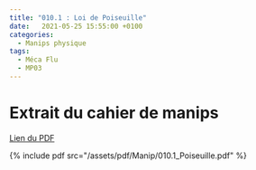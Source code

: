 ```yaml
---
title: "010.1 : Loi de Poiseuille"
date:   2021-05-25 15:55:00 +0100
categories:
  - Manips physique
tags:
  - Méca Flu
  - MP03
---
```


# Extrait du cahier de manips

[Lien du PDF](/assets/pdf/Manip/010.1_Poiseuille.pdf)

{% include pdf src="/assets/pdf/Manip/010.1_Poiseuille.pdf" %}
